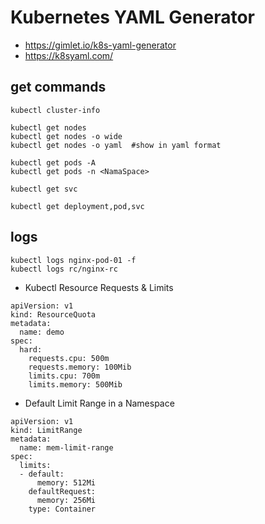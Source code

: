 # Kubernetes YAML Generator 
- https://gimlet.io/k8s-yaml-generator
- https://k8syaml.com/


##  get commands
```
kubectl cluster-info
```
```
kubectl get nodes
kubectl get nodes -o wide
kubectl get nodes -o yaml  #show in yaml format
```
```
kubectl get pods -A
kubectl get pods -n <NamaSpace>
```
```
kubectl get svc
```
```
kubectl get deployment,pod,svc
```

## logs
```
kubectl logs nginx-pod-01 -f
kubectl logs rc/nginx-rc

```
- Kubectl Resource Requests & Limits
```
apiVersion: v1
kind: ResourceQuota
metadata:
  name: demo
spec:
  hard:
    requests.cpu: 500m
    requests.memory: 100Mib
    limits.cpu: 700m
    limits.memory: 500Mib
```
- Default Limit Range in a Namespace
```
apiVersion: v1
kind: LimitRange
metadata:
  name: mem-limit-range
spec:
  limits:
  - default:
      memory: 512Mi
    defaultRequest:
      memory: 256Mi
    type: Container
```

